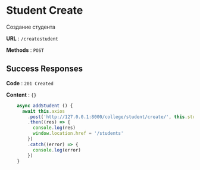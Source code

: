 # Student Create 

Создание студента

**URL** : `/createstudent`

**Methods** : `POST`

## Success Responses

**Code** : `201 Created`

**Content** : `{}`

```javascript
    async addStudent () {
      await this.axios
        .post('http://127.0.0.1:8000/college/student/create/', this.student)
        .then((res) => {
          console.log(res)
          window.location.href = '/students'
        })
        .catch((error) => {
          console.log(error)
        })
    }
```